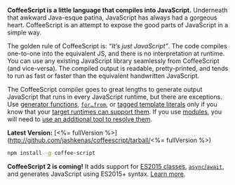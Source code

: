 **CoffeeScript is a little language that compiles into JavaScript.** Underneath that awkward Java-esque patina, JavaScript has always had a gorgeous heart. CoffeeScript is an attempt to expose the good parts of JavaScript in a simple way.

The golden rule of CoffeeScript is: _“It’s just JavaScript”_. The code compiles one-to-one into the equivalent JS, and there is no interpretation at runtime. You can use any existing JavaScript library seamlessly from CoffeeScript (and vice-versa). The compiled output is readable, pretty-printed, and tends to run as fast or faster than the equivalent handwritten JavaScript.

The CoffeeScript compiler goes to great lengths to generate output JavaScript that runs in every JavaScript runtime, but there are exceptions. Use [generator functions](#generator-functions), [`for…from`](#generator-iteration), or [tagged template literals](#tagged-template-literals) only if you know that your [target runtimes can support them](http://kangax.github.io/compat-table/es6/). If you use [modules](#modules), you will need to [use an additional tool to resolve them](#modules-note).

**Latest Version:** [<%= fullVersion %>](http://github.com/jashkenas/coffeescript/tarball/<%= fullVersion %>)

```bash
npm install -g coffee-script
```

**CoffeeScript 2 is coming!** It adds support for [ES2015 classes](/v2/#classes), [`async`/`await`](/v2/#fat-arrow), and generates JavaScript using ES2015+ syntax. <a href="/v2/">Learn more</a>.</p>

